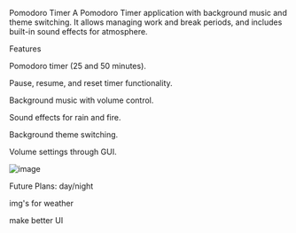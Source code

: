 Pomodoro Timer 
A Pomodoro Timer application with background music and theme switching. It allows managing work and break periods, and includes built-in sound effects for atmosphere.

Features

Pomodoro timer (25 and 50 minutes).

Pause, resume, and reset timer functionality.

Background music with volume control.

Sound effects for rain and fire.

Background theme switching.

Volume settings through GUI.

![image](https://github.com/user-attachments/assets/c25b6623-88f2-48d0-91ef-5a00d1898cba)

Future Plans:
day/night 

img's for weather 

make better UI
